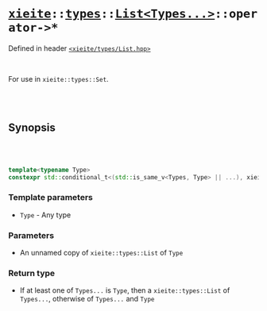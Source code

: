 # [`xieite`](../../../README.md)`::`[`types`](../../../docs/types.md)`::`[`List<Types...>`](../../../docs/types/List.md)`::operator->*`
Defined in header [`<xieite/types/List.hpp>`](../../../include/xieite/types/List.hpp)

<br/>

For use in `xieite::types::Set`.

<br/><br/>

## Synopsis

<br/><br/>

```cpp
template<typename Type>
constexpr std::conditional_t<(std::is_same_v<Types, Type> || ...), xieite::types::List<Types...>, xieite::types::List<Types..., Type>> operator->*(const xieite::types::List<Type>);
```
### Template parameters
- `Type` - Any type
### Parameters
- An unnamed copy of `xieite::types::List` of `Type`
### Return type
- If at least one of `Types...` is `Type`, then a `xieite::types::List` of `Types...`, otherwise of `Types...` and `Type`
